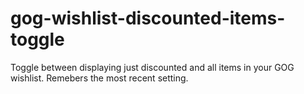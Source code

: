 # gog-wishlist-discounted-items-toggle
Toggle between displaying just discounted and all items in your GOG wishlist. Remebers the most recent setting.
